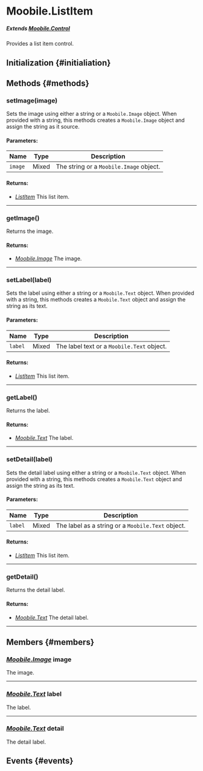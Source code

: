Moobile.ListItem
================================================================================

##### Extends *[Moobile.Control](Control/Control.md)*

Provides a list item control.

Initialization {#initialiation}
--------------------------------------------------------------------------------

Methods {#methods}
--------------------------------------------------------------------------------

### setImage(image)

Sets the image using either a string or a `Moobile.Image` object. When provided with a string, this methods creates a `Moobile.Image` object and assign the string as it source.

#### Parameters:

Name    | Type  | Description
------- | ----- | -----------
`image` | Mixed | The string or a `Moobile.Image` object.

#### Returns:

- *[ListItem](Control/ListItem.md)* This list item.

-----

### getImage()

Returns the image.

#### Returns:

- *[Moobile.Image](Control/Image.md)* The image.

-----

### setLabel(label)

Sets the label using either a string or a `Moobile.Text` object. When provided with a string, this methods creates a `Moobile.Text` object and assign the string as its text.

#### Parameters:

Name    | Type  | Description
------- | ----- | -----------
`label` | Mixed | The label text or a `Moobile.Text` object.

#### Returns:

- *[ListItem](Control/ListItem.md)* This list item.

-----

### getLabel()

Returns the label.

#### Returns:

- *[Moobile.Text](Control/Text.md)* The label.

-----

### setDetail(label)

Sets the detail label using either a string or a `Moobile.Text` object. When provided with a string, this methods creates a `Moobile.Text` object and assign the string as its text.

#### Parameters:

Name    | Type  | Description
------- | ----- | -----------
`label` | Mixed | The label as a string or a `Moobile.Text` object.

#### Returns:

- *[ListItem](Control/ListItem.md)* This list item.

-----

### getDetail()

Returns the detail label.

#### Returns:

- *[Moobile.Text](Control/Text.md)* The detail label.

-----

Members {#members}
--------------------------------------------------------------------------------

### *[Moobile.Image](Control/Image.md)* image

The image.

-----

### *[Moobile.Text](Control/Text.md)* label

The label.

-----

### *[Moobile.Text](Control/Text.md)* detail

The detail label.

Events {#events}
--------------------------------------------------------------------------------